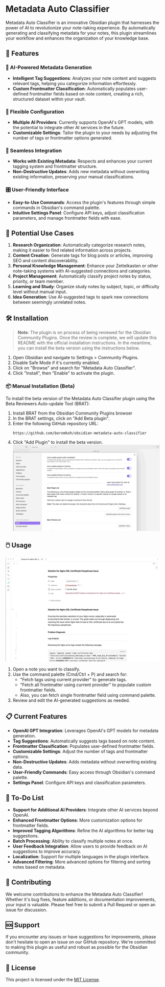 # Metadata Auto Classifier

Metadata Auto Classifier is an innovative Obsidian plugin that harnesses the power of AI to revolutionize your note-taking experience. By automatically generating and classifying metadata for your notes, this plugin streamlines your workflow and enhances the organization of your knowledge base.

## 🚀 Features

### 🧠 AI-Powered Metadata Generation
- **Intelligent Tag Suggestions**: Analyzes your note content and suggests relevant tags, helping you categorize information effortlessly.
- **Custom Frontmatter Classification**: Automatically populates user-defined frontmatter fields based on note content, creating a rich, structured dataset within your vault.

### 🔧 Flexible Configuration
- **Multiple AI Providers**: Currently supports OpenAI's GPT models, with the potential to integrate other AI services in the future.
- **Customizable Settings**: Tailor the plugin to your needs by adjusting the number of tags or frontmatter options generated.

### 🔄 Seamless Integration
- **Works with Existing Metadata**: Respects and enhances your current tagging system and frontmatter structure.
- **Non-Destructive Updates**: Adds new metadata without overwriting existing information, preserving your manual classifications.

### 🎛️ User-Friendly Interface
- **Easy-to-Use Commands**: Access the plugin's features through simple commands in Obsidian's command palette.
- **Intuitive Settings Panel**: Configure API keys, adjust classification parameters, and manage frontmatter fields with ease.

## 🌟 Potential Use Cases
1. **Research Organization**: Automatically categorize research notes, making it easier to find related information across projects.
2. **Content Creation**: Generate tags for blog posts or articles, improving SEO and content discoverability.
3. **Personal Knowledge Management**: Enhance your Zettelkasten or other note-taking systems with AI-suggested connections and categories.
4. **Project Management**: Automatically classify project notes by status, priority, or team member.
5. **Learning and Study**: Organize study notes by subject, topic, or difficulty level without manual input.
6. **Idea Generation**: Use AI-suggested tags to spark new connections between seemingly unrelated notes.

## 🛠️ Installation
> **Note**: The plugin is on process of being reviewed for the Obsidian Community Plugins. Once the review is complete, we will update this README with the official installation instructions. In the meantime, you can install the beta version using the instructions below.
1. Open Obsidian and navigate to Settings > Community Plugins.
2. Disable Safe Mode if it's currently enabled.
3. Click on "Browse" and search for "Metadata Auto Classifier".
4. Click "Install", then "Enable" to activate the plugin.

### 📦 Manual Installation (Beta)
To install the beta version of the Metadata Auto Classifier plugin using the Beta Reviewers Auto-update Tool (BRAT):

1. Install BRAT from the Obsidian Community Plugins browser
2. In the BRAT settings, click on "Add Beta plugin".
3. Enter the following GitHub repository URL: 
   ```
   https://github.com/beromkoh/obsidian-metadata-auto-classifier
   ```
4. Click "Add Plugin" to install the beta version.
   ![](./assets/brat-install.gif)


## 🖱️ Usage

![](./assets/usecase.gif)

1. Open a note you want to classify.
2. Use the command palette (Cmd/Ctrl + P) and search for:
   - "Fetch tags using current provider" to generate tags.
   - "Fetch all frontmatter using current provider" to populate custom frontmatter fields.
   - Also, you can fetch single frontmatter field using command palette.
3. Review and edit the AI-generated suggestions as needed.

## 📋 Current Features
- **OpenAI GPT Integration**: Leverages OpenAI's GPT models for metadata generation.
- **Tag Suggestions**: Automatically suggests tags based on note content.
- **Frontmatter Classification**: Populates user-defined frontmatter fields.
- **Customizable Settings**: Adjust the number of tags and frontmatter options.
- **Non-Destructive Updates**: Adds metadata without overwriting existing data.
- **User-Friendly Commands**: Easy access through Obsidian's command palette.
- **Settings Panel**: Configure API keys and classification parameters.

## 📝 To-Do List
- **Support for Additional AI Providers**: Integrate other AI services beyond OpenAI.
- **Enhanced Frontmatter Options**: More customization options for frontmatter fields.
- **Improved Tagging Algorithms**: Refine the AI algorithms for better tag suggestions.
- **Batch Processing**: Ability to classify multiple notes at once.
- **User Feedback Integration**: Allow users to provide feedback on AI suggestions to improve accuracy.
- **Localization**: Support for multiple languages in the plugin interface.
- **Advanced Filtering**: More advanced options for filtering and sorting notes based on metadata.

## 🤝 Contributing
We welcome contributions to enhance the Metadata Auto Classifier! Whether it's bug fixes, feature additions, or documentation improvements, your input is valuable. Please feel free to submit a Pull Request or open an issue for discussion.

## 🆘 Support
If you encounter any issues or have suggestions for improvements, please don't hesitate to open an issue on our GitHub repository. We're committed to making this plugin as useful and robust as possible for the Obsidian community.

## 📜 License
This project is licensed under the [MIT License](LICENSE).
